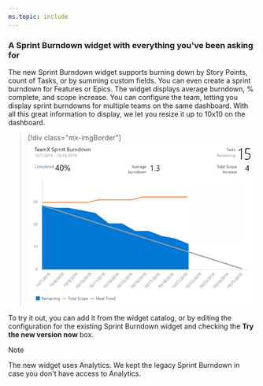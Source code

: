 ```yaml
---
ms.topic: include
---
```


### A Sprint Burndown widget with everything you've been asking for

The new Sprint Burndown widget supports burning down by Story Points, count of Tasks, or by summing custom fields. You can even create a sprint burndown for Features or Epics. The widget displays average burndown, % complete, and scope increase. You can configure the team, letting you display sprint burndowns for multiple teams on the same dashboard. With all this great information to display, we let you resize it up to 10x10 on the dashboard. 

> [!div class="mx-imgBorder"]
> ![Sprint Burndown widget.](../../media/160_02.png)


To try it out, you can add it from the widget catalog, or by editing the configuration for the existing Sprint Burndown widget and checking the **Try the new version now** box.

> [!Note] 
> The new widget uses Analytics. We kept the legacy Sprint Burndown in case you don't have access to Analytics.